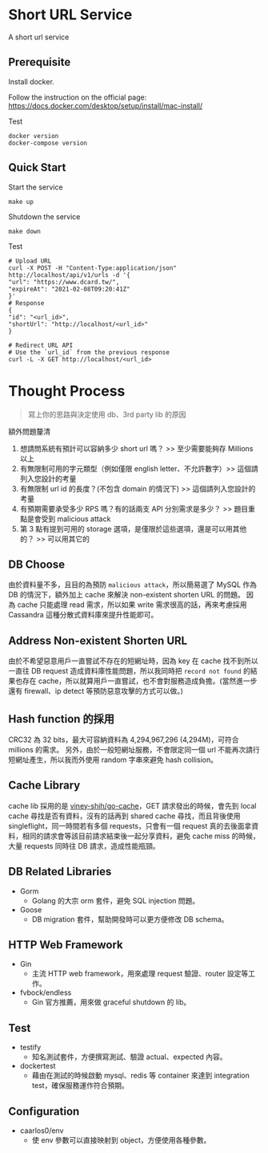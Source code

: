 # Short URL Service
A short url service

## Prerequisite
Install docker.

Follow the instruction on the official page: https://docs.docker.com/desktop/setup/install/mac-install/

Test
```
docker version
docker-compose version
```

## Quick Start
Start the service
```
make up
```

Shutdown the service
```
make down
```

Test
```
# Upload URL
curl -X POST -H "Content-Type:application/json" http://localhost/api/v1/urls -d '{
"url": "https://www.dcard.tw/",
"expireAt": "2021-02-08T09:20:41Z"
}'
# Response
{
"id": "<url_id>",
"shortUrl": "http://localhost/<url_id>"
}

# Redirect URL API
# Use the `url_id` from the previous response 
curl -L -X GET http://localhost/<url_id>

```

# Thought Process
> 寫上你的思路與決定使用 db、3rd party lib 的原因

額外問題釐清
1. 想請問系統有預計可以容納多少 short url 嗎？ >> 至少需要能夠存 Millions 以上
2. 有無限制可用的字元類型（例如僅限 english letter、不允許數字）>> 這個請列入您設計的考量
3. 有無限制 url id 的長度？(不包含 domain 的情況下) >> 這個請列入您設計的考量
4. 有預期需要承受多少 RPS 嗎？有的話兩支 API 分別需求是多少？ >> 題目重點是會受到 malicious attack
5. 第 3 點有提到可用的 storage 選項，是僅限於這些選項，還是可以用其他的？ >> 可以用其它的

## DB Choose
由於資料量不多，且目的為預防 `malicious attack`，所以簡易選了 MySQL 作為 DB 的情況下，額外加上 cache 來解決 non-existent shorten URL 的問題。
因為 cache 只能處理 read 需求，所以如果 write 需求很高的話，再來考慮採用 Cassandra 這種分散式資料庫來提升性能即可。

## Address Non-existent Shorten URL
由於不希望惡意用戶一直嘗試不存在的短網址時，因為 key 在 cache 找不到所以一直往 DB request 造成資料庫性能問題，所以我同時把 `record not found` 的結果也存在 cache，所以就算用戶一直嘗試，也不會對服務造成負擔。(當然進一步還有 firewall、ip detect 等預防惡意攻擊的方式可以做。)

## Hash function 的採用
CRC32 為 32 bits，最大可容納資料為 4,294,967,296 (4,294M)，可符合 millions 的需求。
另外，由於一般短網址服務，不會限定同一個 url 不能再次請行短網址產生，所以我而外使用 random 字串來避免 hash collision。

## Cache Library
cache lib 採用的是 [viney-shih/go-cache](https://github.com/viney-shih/go-cache)，GET 請求發出的時候，會先到 local cache 尋找是否有資料，沒有的話再到 shared cache 尋找，而且背後使用 singleflight，同一時間若有多個 requests，只會有一個 request 真的去後面拿資料，相同的請求會等該目前請求結束後一起分享資料，避免 cache miss 的時候，大量 requests 同時往 DB 請求，造成性能瓶頸。

## DB Related Libraries
- Gorm
    - Golang 的大宗 orm 套件，避免 SQL injection 問題。
- Goose
    - DB migration 套件，幫助開發時可以更方便修改 DB schema。

## HTTP Web Framework
- Gin
    - 主流 HTTP web framework，用來處理 request 驗證、router 設定等工作。
- fvbock/endless
    - Gin 官方推薦，用來做 graceful shutdown 的 lib。

## Test
- testify
    - 知名測試套件，方便撰寫測試、驗證 actual、expected 內容。
- dockertest
    - 藉由在測試的時候啟動 mysql、redis 等 container 來達到 integration test，確保服務運作符合預期。

## Configuration
- caarlos0/env
    - 使 env 參數可以直接映射到 object，方便使用各種參數。